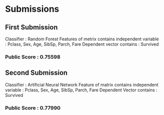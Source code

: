 # Submissions  

## First Submission
Classifier : Random Forest 
Features of metrix contains independent variable : Pclass, Sex, Age, SibSp, Parch, Fare 
Dependent vector contains : Survived
### Public Score : 0.75598

## Second Submission
Classifier : Artificial Neural Network
Feature of matrix contains independent variable : Pclass, Sex, Age, SibSp, Parch, Fare
Dependent Vector contains : Survived
### Public Score : 0.77990


